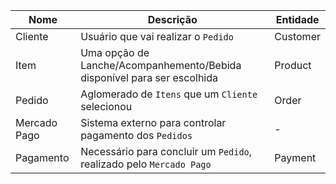 
Nome         | Descrição                                                               | Entidade |
------------ | ----------------------------------------------------------------------- | -------- |
Cliente      | Usuário que vai realizar o `Pedido`                                     | Customer |
Item         | Uma opção de Lanche/Acompanhemento/Bebida disponível para ser escolhida | Product  |
Pedido       | Aglomerado de `Itens` que um `Cliente` selecionou                       | Order    |
Mercado Pago | Sistema externo para controlar pagamento dos `Pedidos`                  | -        |
Pagamento    | Necessário para concluir um `Pedido`, realizado pelo `Mercado Pago`     | Payment  |
